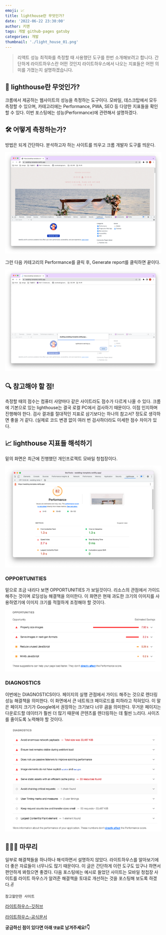 ```yaml
---
emoji: 📈
title: lighthouse란 무엇인가?
date: '2022-06-22 23:30:00'
author: 키맨
tags: 개발 github-pages gatsby
categories: 개발
thumbnail: './light_house_01.png'
---
```


> 리액트 성능 최적화를 측정할 때 사용했던 도구를 한번 소개해보려고 합니다. 간단하게 라이트하우스란 어떤 것인지 라이트하우스에서 나오는 지표들은 어떤 의미를 가졌는지 설명하겠습니다.

## 🤔 lighthouse란 무엇인가?

크롬에서 제공하는 웹사이트의 성능을 측정하는 도구이다. 모바일, 데스크탑에서 모두 측정할 수 있으며, 카테고리에는 Performance, PWA, SEO 등 다양한 지표들을 확인할 수 있다. 이번 포스팅에는 성능(Performance)에 관련해서 설명하겠다.

## 🛠 어떻게 측정하는가?

방법은 되게 간단하다. 분석하고자 하는 사이트를 띄우고 크롬 개발자 도구를 띄운다.

![light_house_02.png](light_house_02.png)

그런 다음 카테고리의 Performance를 클릭 후, Generate report를 클릭하면 끝이다.

![light_house_03.png](light_house_03.png)

## 🔍 참고해야 할 점!

측정할 때의 점수는 컴퓨터 사양마다 같은 사이트라도 점수가 다르게 나올 수 있다. 크롬에 기본으로 있는 lighthouse는 결국 로컬 PC에서 검사하기 때문이다. 이점 인지하며 진행해야 한다. 검사 결과를 절대적인 지표로 삼기보다는 하나의 참고서? 정도로 생각하면 좋을 거 같다.
(실제로 코드 변경 없이 여러 번 검사하더라도 미세한 점수 차이가 있다.

## 📈 lighthouse 지표들 해석하기

밑의 화면은 최근에 진행했던 개인프로젝트 모바일 청첩장이다.

![light_house_04.png](light_house_04.png)

### OPPORTUNITIES

밑으로 조금 내리다 보면 OPPORTUNITIES 가 보일것이다. 리소스의 관점에서 가이드 해주는 것이며 로딩성능 해결책을 의미한다. 이 화면은 현재 과도한 크기의 이미지를 사용하였기에 이미지 크기를 적절하게 조정해야 할 것이다.

![light_house_05.png](light_house_05.png)

### DIAGNOSTICS

이번에는 DIAGNOSTICS이다. 페이지의 실행 관점에서 가이드 해주는 것으로 렌더링 성능 해결책을 의미한다. 이 화면에서 큰 네트워크 페이로드를 피하라고 적혀있다. 이 말은 페이지 크기가 Google에서 권장하는 크기보다 너무 큼을 의미한다. 무거운 페이지는 다운로드할 데이터가 훨씬 더 많기 때문에 콘텐츠를 렌더링하는 데 훨씬 느리다. 사이즈를 줄이도록 노력해야 할 것이다.

![light_house_06.png](light_house_06.png)

## 🕵🏻‍♂️ 마무리

일부로 해결책들을 하나하나 해석하면서 설명하지 않았다. 라이트하우스를 알아보기에 더 좋은 자료들이 너무나도 많기 때문이다. 이 글은 간단하게 이런 도구도 있구나 하면서 편안하게 봐줬으면 좋겠다. 다음 포스팅에는 예시로 들었던 사이트는 모바일 청첩장 사이트를 라이트 하우스가 알려준 해결책을 토대로 개선하는 것을 포스팅해 보도록 하겠다.✌️

`참고할만한 사이트`

[라이트하우스-깃허브](https://github.com/GoogleChrome/lighthouse)

[라이트하우스-공식문서](https://developer.chrome.com/docs/lighthouse/overview/)
<br/>

**궁금하신 점이 있다면 아래 `댓글`로 남겨주세요!👇**

```toc

```

